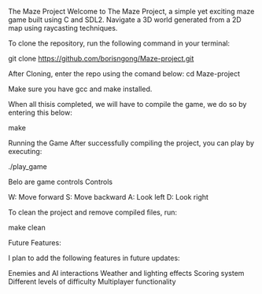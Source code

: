 The Maze Project
Welcome to The Maze Project, a simple yet exciting maze game built using C and SDL2. Navigate a 3D world generated from a 2D map using raycasting techniques.

To clone the repository, run the following command in your terminal:

git clone https://github.com/borisngong/Maze-project.git

After Cloning, enter the repo using the comand below:
cd Maze-project

Make sure you have gcc and make installed.

When all thisis completed, we will have to compile the game, we do so
by entering this below:

make

Running the Game
After successfully compiling the project, you can play by executing:

./play_game


Belo are game controls Controls

W: Move forward
S: Move backward
A: Look left
D: Look right



To clean the project and remove compiled files, run:

make clean

Future Features:

I plan to add the following features in future updates:

Enemies and AI interactions
Weather and lighting effects
Scoring system
Different levels of difficulty
Multiplayer functionality
